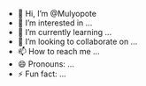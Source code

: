 - 👋 Hi, I’m @Mulyopote
- 👀 I’m interested in ...
- 🌱 I’m currently learning ...
- 💞️ I’m looking to collaborate on ...
- 📫 How to reach me ...
- 😄 Pronouns: ...
- ⚡ Fun fact: ...

<!---
Mulyopote/Mulyopote is a ✨ special ✨ repository because its `README.md` (this file) appears on your GitHub profile.
You can click the Preview link to take a look at your changes.
--->
